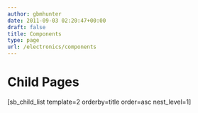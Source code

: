 ```yaml
---
author: gbmhunter
date: 2011-09-03 02:20:47+00:00
draft: false
title: Components
type: page
url: /electronics/components
---
```


# Child Pages




[sb_child_list template=2 orderby=title order=asc nest_level=1]
